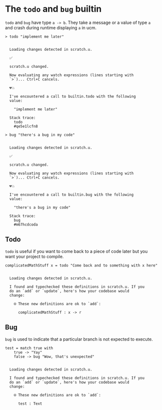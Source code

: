 # The `todo` and `bug` builtin

`todo` and `bug` have type `a -> b`. They take a message or a value of type `a` and crash during runtime displaying `a` in ucm.

``` unison
> todo "implement me later"
```

``` ucm

  Loading changes detected in scratch.u.

  ✅
  
  scratch.u changed.
  
  Now evaluating any watch expressions (lines starting with
  `>`)... Ctrl+C cancels.

  💔💥
  
  I've encountered a call to builtin.todo with the following
  value:
  
    "implement me later"
  
  Stack trace:
    todo
    #qe5e1lcfn8

```
``` unison
> bug "there's a bug in my code"
```

``` ucm

  Loading changes detected in scratch.u.

  ✅
  
  scratch.u changed.
  
  Now evaluating any watch expressions (lines starting with
  `>`)... Ctrl+C cancels.

  💔💥
  
  I've encountered a call to builtin.bug with the following
  value:
  
    "there's a bug in my code"
  
  Stack trace:
    bug
    #m67hcdcoda

```
## Todo

`todo` is useful if you want to come back to a piece of code later but you want your project to compile.

``` unison
complicatedMathStuff x = todo "Come back and to something with x here"
```

``` ucm

  Loading changes detected in scratch.u.

  I found and typechecked these definitions in scratch.u. If you
  do an `add` or `update`, here's how your codebase would
  change:
  
    ⍟ These new definitions are ok to `add`:
    
      complicatedMathStuff : x -> r

```
## Bug

`bug` is used to indicate that a particular branch is not expected to execute.

``` unison
test = match true with
    true -> "Yay"
    false -> bug "Wow, that's unexpected"
```

``` ucm

  Loading changes detected in scratch.u.

  I found and typechecked these definitions in scratch.u. If you
  do an `add` or `update`, here's how your codebase would
  change:
  
    ⍟ These new definitions are ok to `add`:
    
      test : Text

```
